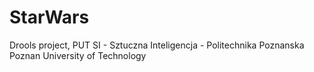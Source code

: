 # StarWars
Drools project, PUT
SI - Sztuczna Inteligencja - Politechnika Poznanska
Poznan University of Technology
